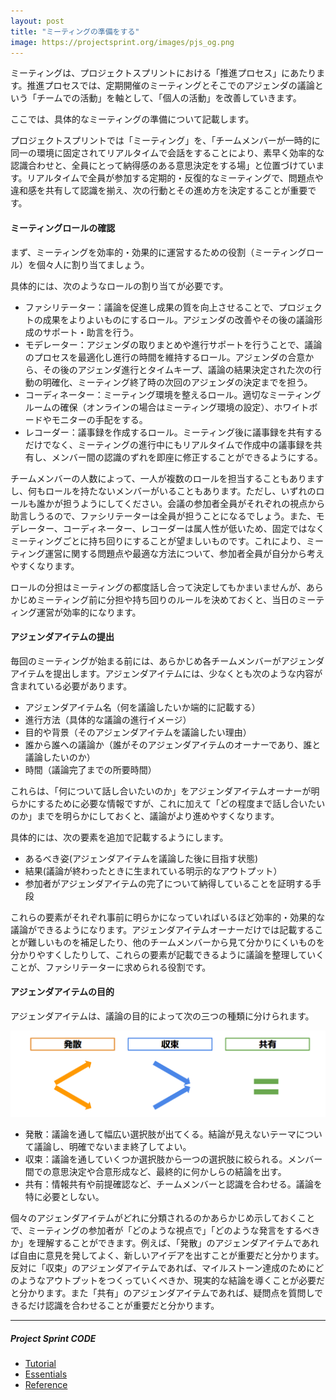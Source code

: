 ```yaml
---
layout: post
title: "ミーティングの準備をする"
image: https://projectsprint.org/images/pjs_og.png
---
```


ミーティングは、プロジェクトスプリントにおける「推進プロセス」にあたります。推進プロセスでは、定期開催のミーティングとそこでのアジェンダの議論という「チームでの活動」を軸として、「個人の活動」を改善していきます。

ここでは、具体的なミーティングの準備について記載します。

プロジェクトスプリントでは「ミーティング」を、「チームメンバーが一時的に同一の環境に固定されてリアルタイムで会話をすることにより、素早く効率的な認識合わせと、全員にとって納得感のある意思決定をする場」と位置づけています。リアルタイムで全員が参加する定期的・反復的なミーティングで、問題点や違和感を共有して認識を揃え、次の行動とその進め方を決定することが重要です。

#### ミーティングロールの確認
まず、ミーティングを効率的・効果的に運営するための役割（ミーティングロール）を個々人に割り当てましょう。

具体的には、次のようなロールの割り当てが必要です。

- ファシリテーター：議論を促進し成果の質を向上させることで、プロジェクトの成果をよりよいものにするロール。アジェンダの改善やその後の議論形成のサポート・助言を行う。
- モデレーター：アジェンダの取りまとめや進行サポートを行うことで、議論のプロセスを最適化し進行の時間を維持するロール。アジェンダの合意から、その後のアジェンダ進行とタイムキープ、議論の結果決定された次の行動の明確化、ミーティング終了時の次回のアジェンダの決定までを担う。
- コーディネーター：ミーティング環境を整えるロール。適切なミーティングルームの確保（オンラインの場合はミーティング環境の設定）、ホワイトボードやモニターの手配をする。
- レコーダー：議事録を作成するロール。ミーティング後に議事録を共有するだけでなく、ミーティングの進行中にもリアルタイムで作成中の議事録を共有し、メンバー間の認識のずれを即座に修正することができるようにする。

チームメンバーの人数によって、一人が複数のロールを担当することもありますし、何もロールを持たないメンバーがいることもあります。ただし、いずれのロールも誰かが担うようにしてください。会議の参加者全員がそれぞれの視点から助言しうるので、ファシリテーターは全員が担うことになるでしょう。また、モデレーター、コーディネーター、レコーダーは属人性が低いため、固定ではなくミーティングごとに持ち回りにすることが望ましいものです。これにより、ミーティング運営に関する問題点や最適な方法について、参加者全員が自分から考えやすくなります。

ロールの分担はミーティングの都度話し合って決定してもかまいませんが、あらかじめミーティング前に分担や持ち回りのルールを決めておくと、当日のミーティング運営が効率的になります。

#### アジェンダアイテムの提出
毎回のミーティングが始まる前には、あらかじめ各チームメンバーがアジェンダアイテムを提出します。アジェンダアイテムには、少なくとも次のような内容が含まれている必要があります。

- アジェンダアイテム名（何を議論したいか端的に記載する）
- 進行方法（具体的な議論の進行イメージ）
- 目的や背景（そのアジェンダアイテムを議論したい理由）
- 誰から誰への議論か（誰がそのアジェンダアイテムのオーナーであり、誰と議論したいのか）
- 時間（議論完了までの所要時間）

これらは、「何について話し合いたいのか」をアジェンダアイテムオーナーが明らかにするために必要な情報ですが、これに加えて「どの程度まで話し合いたいのか」までを明らかにしておくと、議論がより進めやすくなります。

具体的には、次の要素を追加で記載するようにします。

- あるべき姿(アジェンダアイテムを議論した後に目指す状態)
- 結果(議論が終わったときに生まれている明示的なアウトプット）
- 参加者がアジェンダアイテムの完了について納得していることを証明する手段

これらの要素がそれぞれ事前に明らかになっていればいるほど効率的・効果的な議論ができるようになります。アジェンダアイテムオーナーだけでは記載することが難しいものを補足したり、他のチームメンバーから見て分かりにくいものを分かりやすくしたりして、これらの要素が記載できるように議論を整理していくことが、ファシリテーターに求められる役割です。

#### アジェンダアイテムの目的
アジェンダアイテムは、議論の目的によって次の三つの種類に分けられます。

![アジェンダの種類](/ja/images/agenda.png)

* 発散：議論を通して幅広い選択肢が出てくる。結論が見えないテーマについて議論し、明確でないまま終了してよい。
* 収束：議論を通していくつか選択肢から一つの選択肢に絞られる。メンバー間での意思決定や合意形成など、最終的に何かしらの結論を出す。
* 共有：情報共有や前提確認など、チームメンバーと認識を合わせる。議論を特に必要としない。

個々のアジェンダアイテムがどれに分類されるのかあらかじめ示しておくことで、ミーティングの参加者が「どのような視点で」「どのような発言をするべきか」を理解することができます。例えば、「発散」のアジェンダアイテムであれば自由に意見を発してよく、新しいアイデアを出すことが重要だと分かります。反対に「収束」のアジェンダアイテムであれば、マイルストーン達成のためにどのようなアウトプットをつくっていくべきか、現実的な結論を導くことが必要だと分かります。また「共有」のアジェンダアイテムであれば、疑問点を質問しできるだけ認識を合わせることが重要だと分かります。

---

##### Project Sprint CODE
- [Tutorial](../tutorial/index.md)
- [Essentials](../essentials.md)
- [Reference](../reference.md)
